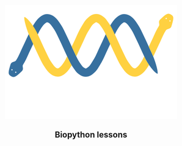 <p align="center">
  <a href="https://biopython.org/">
    <img src="./assets/imgs/biopython_logo_white.png" alt="Biopython logo" align="center">
  </a>
</p>

<h2 align="center">Biopython lessons</h2>

